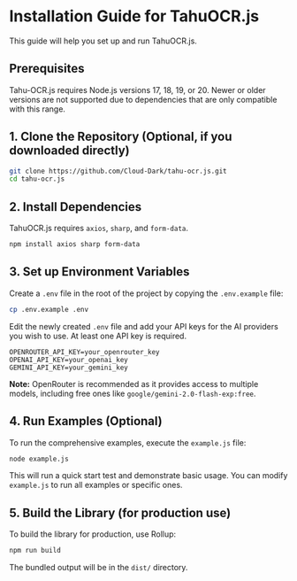 # Installation Guide for TahuOCR.js

This guide will help you set up and run TahuOCR.js.

## Prerequisites

Tahu-OCR.js requires Node.js versions 17, 18, 19, or 20. Newer or older versions are not supported due to dependencies that are only compatible with this range.

## 1. Clone the Repository (Optional, if you downloaded directly)

```bash
git clone https://github.com/Cloud-Dark/tahu-ocr.js.git
cd tahu-ocr.js
```

## 2. Install Dependencies

TahuOCR.js requires `axios`, `sharp`, and `form-data`.

```bash
npm install axios sharp form-data
```

## 3. Set up Environment Variables

Create a `.env` file in the root of the project by copying the `.env.example` file:

```bash
cp .env.example .env
```

Edit the newly created `.env` file and add your API keys for the AI providers you wish to use. At least one API key is required.

```
OPENROUTER_API_KEY=your_openrouter_key
OPENAI_API_KEY=your_openai_key  
GEMINI_API_KEY=your_gemini_key
```

**Note:** OpenRouter is recommended as it provides access to multiple models, including free ones like `google/gemini-2.0-flash-exp:free`.

## 4. Run Examples (Optional)

To run the comprehensive examples, execute the `example.js` file:

```bash
node example.js
```

This will run a quick start test and demonstrate basic usage. You can modify `example.js` to run all examples or specific ones.

## 5. Build the Library (for production use)

To build the library for production, use Rollup:

```bash
npm run build
```

The bundled output will be in the `dist/` directory.
